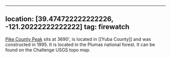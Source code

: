 
---
location: [39.474722222222226, -121.20222222222222]
tag: firewatch
---

[Pike County Peak](http://www.peakbagging.com/CALookoutPhotos/PikeCountyPeak.html) sits at 3690', is located in [[Yuba County]] and was constructed in 1995. It is located in the Plumas national forest. It can be found on the Challenge USGS topo map.
